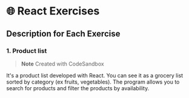 # :globe_with_meridians: React Exercises  
  
## Description for Each Exercise  
  
### 1. Product list  
  
> **Note**
> Created with CodeSandbox

It's a product list developed with React. You can see it as a grocery list sorted by category (ex fruits, vegetables). The program allows you to search for products and filter the products by availability.  

